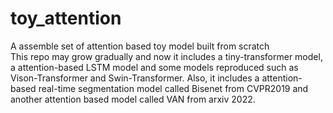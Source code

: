 # toy_attention
A assemble set of attention based toy model built from scratch  
This repo may grow gradually and now it includes a tiny-transformer model, a attention-based LSTM model and some models reproduced such as Vison-Transformer and Swin-Transformer. Also, it includes a attention-based real-time segmentation model called Bisenet from CVPR2019 and another attention based model called VAN from arxiv 2022.

